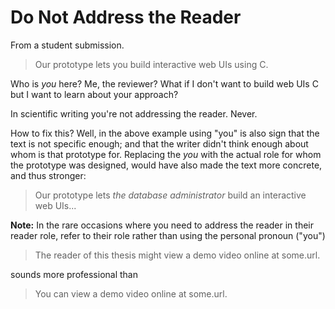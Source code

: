 
# Do Not Address the Reader


From a student submission. 

> Our prototype lets you build interactive web UIs using C. 

Who is *you* here? Me, the reviewer? What if I don't want to build web UIs C but I want to learn about your approach? 

In scientific writing you're not addressing the reader. Never.

How to fix this? Well, in the above example using "you" is also sign that the text is not specific enough; 
and that the writer didn't think enough about whom is that prototype for. 
Replacing the *you* with the actual role for whom the prototype was designed, would have also made the text more concrete, and thus stronger: 

> Our prototype lets *the database administrator* build an interactive web UIs...



**Note:** In the rare occasions where you need to address the reader in their reader role, refer to their role rather than using the personal pronoun ("you")

> The reader of this thesis might view a demo video online at some.url.

sounds more professional than

> You can view a demo video online at some.url.

